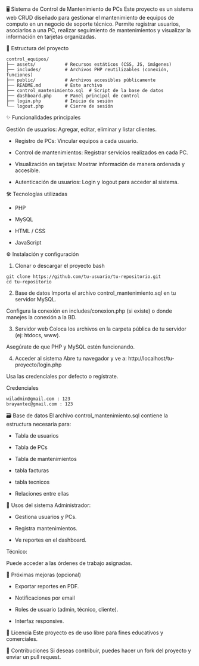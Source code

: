 🖥️ Sistema de Control de Mantenimiento de PCs
Este proyecto es un sistema web CRUD diseñado para gestionar el mantenimiento de equipos de computo en un negocio de soporte técnico. Permite registrar usuarios, asociarlos a una PC, realizar seguimiento de mantenimientos y visualizar la información en tarjetas organizadas.

📁 Estructura del proyecto
````
control_equipos/
├── assets/           # Recursos estáticos (CSS, JS, imágenes)
├── includes/         # Archivos PHP reutilizables (conexión, funciones)
├── public/           # Archivos accesibles públicamente
├── README.md         # Este archivo
├── control_mantenimiento.sql  # Script de la base de datos
├── dashboard.php     # Panel principal de control
├── login.php         # Inicio de sesión
└── logout.php        # Cierre de sesión
````

✨ Funcionalidades principales

Gestión de usuarios: Agregar, editar, eliminar y listar clientes.

- Registro de PCs: Vincular equipos a cada usuario.
  
- Control de mantenimientos: Registrar servicios realizados en cada PC.
  
- Visualización en tarjetas: Mostrar información de manera ordenada y accesible.
  
- Autenticación de usuarios: Login y logout para acceder al sistema.


🛠️ Tecnologías utilizadas
- PHP
  
- MySQL
  
- HTML / CSS
  
- JavaScript
  
⚙️ Instalación y configuración
1. Clonar o descargar el proyecto
bash
````
git clone https://github.com/tu-usuario/tu-repositorio.git
cd tu-repositorio
````
2. Base de datos
Importa el archivo control_mantenimiento.sql en tu servidor MySQL.

Configura la conexión en includes/conexion.php (si existe) o donde manejes la conexión a la BD.

3. Servidor web
Coloca los archivos en la carpeta pública de tu servidor (ej: htdocs, www).

Asegúrate de que PHP y MySQL estén funcionando.

4. Acceder al sistema
Abre tu navegador y ve a: http://localhost/tu-proyecto/login.php

Usa las credenciales por defecto o regístrate.

Credenciales
````
wiladmin@gmail.com : 123
brayantec@gmail.com : 123
````

🗃️ Base de datos
El archivo control_mantenimiento.sql contiene la estructura necesaria para:

- Tabla de usuarios
  
- Tabla de PCs
  
- Tabla de mantenimientos
  
- tabla facturas
  
- tabla tecnicos
  
- Relaciones entre ellas

👤 Usos del sistema
Administrador:

- Gestiona usuarios y PCs.

- Registra mantenimientos.

- Ve reportes en el dashboard.

Técnico:

Puede acceder a las órdenes de trabajo asignadas.

🚀 Próximas mejoras (opcional)
- Exportar reportes en PDF.
  
- Notificaciones por email
  
- Roles de usuario (admin, técnico, cliente).
  
- Interfaz responsive.

📄 Licencia
Este proyecto es de uso libre para fines educativos y comerciales.

🤝 Contribuciones
Si deseas contribuir, puedes hacer un fork del proyecto y enviar un pull request.
